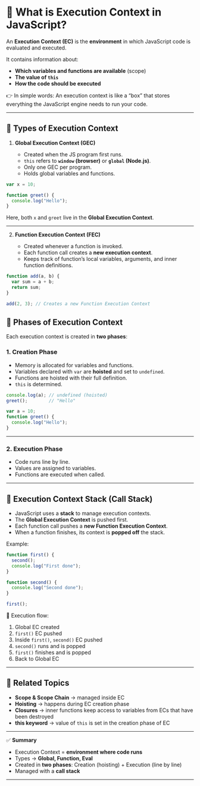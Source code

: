 # 🔹 What is Execution Context in JavaScript?

An **Execution Context (EC)** is the **environment** in which JavaScript code is evaluated and executed.

It contains information about:

* **Which variables and functions are available** (scope)
* **The value of `this`**
* **How the code should be executed**

👉 In simple words: An execution context is like a “box” that stores everything the JavaScript engine needs to run your code.

---

## 📌 Types of Execution Context

1. **Global Execution Context (GEC)**

   * Created when the JS program first runs.
   * `this` refers to **`window` (browser)** or **`global` (Node.js)**.
   * Only one GEC per program.
   * Holds global variables and functions.

```js
var x = 10;

function greet() {
  console.log("Hello");
}
```

Here, both `x` and `greet` live in the **Global Execution Context**.

---

2. **Function Execution Context (FEC)**

   * Created whenever a function is invoked.
   * Each function call creates a **new execution context**.
   * Keeps track of function’s local variables, arguments, and inner function definitions.

```js
function add(a, b) {
  var sum = a + b;
  return sum;
}

add(2, 3); // Creates a new Function Execution Context
```

## 📌 Phases of Execution Context

Each execution context is created in **two phases**:

### 1. **Creation Phase**

* Memory is allocated for variables and functions.
* Variables declared with `var` are **hoisted** and set to `undefined`.
* Functions are hoisted with their full definition.
* `this` is determined.

```js
console.log(a); // undefined (hoisted)
greet();        // "Hello"

var a = 10;
function greet() {
  console.log("Hello");
}
```

---

### 2. **Execution Phase**

* Code runs line by line.
* Values are assigned to variables.
* Functions are executed when called.

---

## 📌 Execution Context Stack (Call Stack)

* JavaScript uses a **stack** to manage execution contexts.
* The **Global Execution Context** is pushed first.
* Each function call pushes a **new Function Execution Context**.
* When a function finishes, its context is **popped off** the stack.

Example:

```js
function first() {
  second();
  console.log("First done");
}

function second() {
  console.log("Second done");
}

first();
```

🔹 Execution flow:

1. Global EC created
2. `first()` EC pushed
3. Inside `first()`, `second()` EC pushed
4. `second()` runs and is popped
5. `first()` finishes and is popped
6. Back to Global EC

---

## 🔗 Related Topics

* **Scope & Scope Chain** → managed inside EC
* **Hoisting** → happens during EC creation phase
* **Closures** → inner functions keep access to variables from ECs that have been destroyed
* **this keyword** → value of `this` is set in the creation phase of EC

---

✅ **Summary**

* Execution Context = **environment where code runs**
* Types → **Global, Function, Eval**
* Created in **two phases**: Creation (hoisting) + Execution (line by line)
* Managed with a **call stack**

---
